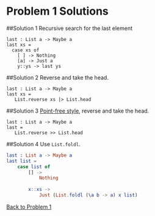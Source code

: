 # Problem 1 Solutions

##Solution 1
Recursive search for the last element

```
last : List a -> Maybe a
last xs = 
  case xs of
    [ ] -> Nothing
    [a] -> Just a
    y::ys -> last ys
```
##Solution 2
Reverse and take the head.
```
last : List a -> Maybe a
last xs = 
   List.reverse xs |> List.head
```

##Solution 3
[Point-free style](https://en.wikipedia.org/wiki/Tacit_programming), reverse and take the head.
```
last : List a -> Maybe a
last = 
   List.reverse >> List.head
```

##Solution 4
Use `List.foldl`.
```elm
last : List a -> Maybe a
last list =
    case list of
        [] ->
            Nothing
            
        x::xs ->
            Just (List.foldl (\a b -> a) x list)
```

[Back to Problem 1](../p/p01.md)